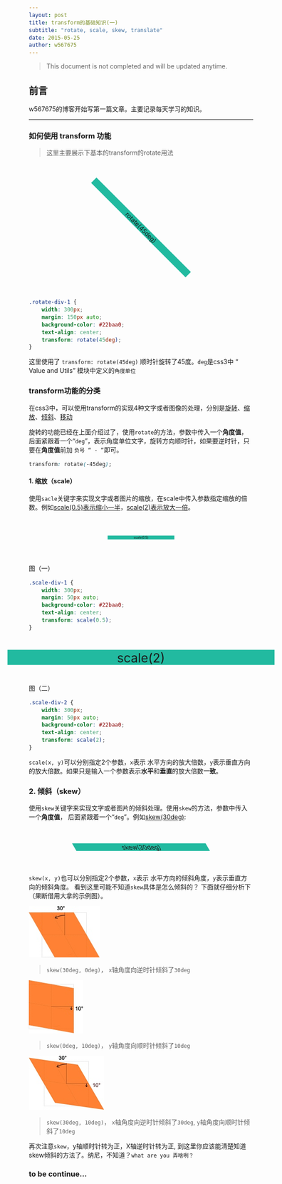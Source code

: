 ```yaml
---
layout: post
title: transform的基础知识(一)
subtitle: "rotate, scale, skew, translate"
date: 2015-05-25
author: w567675
---
```

> This document is not completed and will be updated anytime.

## 前言

w567675的博客开始写第一篇文章。主要记录每天学习的知识。

---



<s id="rotate"></s>
### 如何使用 transform 功能

> 这里主要展示下基本的transform的rotate用法

<style type="text/css"> 
	.rotate-div-1 {
		width: 300px;
		margin: 150px auto;
		background-color: #22baa0;
		text-align: center;
		transform: rotate(45deg);
	} 
</style>
<div class="rotate-div-1">rotate(45deg)</div>

```css
.rotate-div-1 {
	width: 300px;
	margin: 150px auto;
	background-color: #22baa0;
	text-align: center;
	transform: rotate(45deg);
}
```
这里使用了 `transform: rotate(45deg)` 顺时针旋转了45度。`deg`是css3中 “ Value and Utils” 模块中定义的`角度单位` 



### transform功能的分类 ###
在css3中，可以使用transform的实现4种文字或者图像的处理，分别是[旋转](#rotate)、[缩放](#scale)、[倾斜](#skew)、[移动](#translate)

旋转的功能已经在上面介绍过了，使用`rotate`的方法，参数中传入一个**角度值**，后面紧跟着一个“`deg`”，表示角度单位文字，旋转方向顺时针，如果要逆时针，只要在**角度值**前加 `负号 “ - ”`即可。

```css
transform: rotate(-45deg);
```
	
<s id="scale"></s>

#### 1. 缩放（scale）
使用`sacle`关键字来实现文字或者图片的缩放，在scale中传入参数指定缩放的倍数。例如[scale(0.5)表示缩小一半](#scale-div-1)，[scale(2)表示放大一倍](#scale-div-2)。
<style type="text/css"> 
	.scale-div-1 {
		width: 300px;
		margin: 50px auto;
		background-color: #22baa0;
		text-align: center;
		transform: scale(0.5);
	} 
</style>
<div class="scale-div-1" id="scale-div-1">scale(0.5)</div>
<p class="pic-tips">图（一）</p>

```css
.scale-div-1 {
	width: 300px;
	margin: 50px auto;
	background-color: #22baa0;
	text-align: center;
	transform: scale(0.5);
} 
```

<style type="text/css"> 
	.scale-div-2 {
		width: 300px;
		margin: 50px auto;
		background-color: #22baa0;
		text-align: center;
		transform: scale(2);
	} 
</style>
<div class="scale-div-2" id="scale-div-2">scale(2)</div>
<p class="pic-tips">图（二）</p>

```css
.scale-div-2 {
	width: 300px;
	margin: 50px auto;
	background-color: #22baa0;
	text-align: center;
	transform: scale(2);
} 
```

`scale(x, y)`可以分别指定2个参数，`x`表示 水平方向的放大倍数，`y`表示垂直方向的放大倍数。如果只是输入一个参数表示**水平**和**垂直**的放大倍数**一致**。


<s id="skew"></s>

### 2. 倾斜（skew）
使用`skew`关键字来实现文字或者图片的倾斜处理。使用`skew`的方法，参数中传入一个**角度值**，
后面紧跟着一个“`deg`”。例如[skew(30deg)](#skew-deiv-1):

<style type="text/css"> 
	.skew-deiv-1 {
		width: 300px;
		margin: 50px auto;
		background-color: #22baa0;
		text-align: center;
		transform: skew(30deg);
	} 
</style>
<div class="skew-deiv-1" id="skew-deiv-1">skew(30deg)</div>


`skew(x, y)`也可以分别指定2个参数，`x`表示 水平方向的倾斜角度，`y`表示垂直方向的倾斜角度。
 看到这里可能不知道`skew`具体是怎么倾斜的？ 下面就仔细分析下（果断借用大拿的示例图）。

![](/img/in-post/transform-base-1/skew-x30-deg.jpg) 

> `skew(30deg, 0deg)`， `x`轴角度向逆时针倾斜了`30deg`

![](/img/in-post/transform-base-1/skew-y10-deg.jpg) 

> `skew(0deg, 10deg)`， `y`轴角度向顺时针倾斜了`10deg`

![](/img/in-post/transform-base-1/skew-x30y10-deg.jpg) 

> `skew(30deg, 10deg)`， `x`轴角度向逆时针倾斜了`30deg`, `y`轴角度向顺时针倾斜了`10deg`

再次注意`skew`，y轴顺时针转为正，X轴逆时针转为正, 到这里你应该能清楚知道skew倾斜的方法了。纳尼，不知道？`what are you 弄啥咧？`

### to be continue...